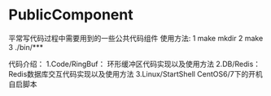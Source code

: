 # PublicComponent
平常写代码过程中需要用到的一些公共代码组件
使用方法:
1 make mkdir
2 make
3 ./bin/***


代码介绍：
1.Code/RingBuf：	环形缓冲区代码实现以及使用方法
2.DB/Redis：		Redis数据库交互代码实现以及使用方法
3.Linux/StartShell	CentOS6/7下的开机自启脚本

